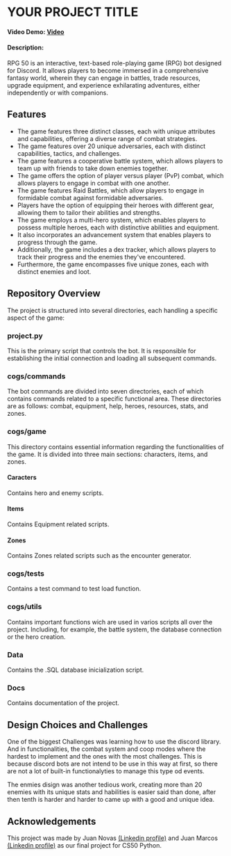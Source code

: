 # YOUR PROJECT TITLE
#### Video Demo:  [Video](https://youtu.be/6s4parF6f0I)
#### Description:
RPG 50 is an interactive, text-based role-playing game (RPG) bot designed for Discord. It allows players to become immersed in a comprehensive fantasy world, wherein they can engage in battles, trade resources, upgrade equipment, and experience exhilarating adventures, either independently or with companions.

## Features

- The game features three distinct classes, each with unique attributes and capabilities, offering a diverse range of combat strategies.
- The game features over 20 unique adversaries, each with distinct capabilities, tactics, and challenges.
- The game features a cooperative battle system, which allows players to team up with friends to take down enemies together.
- The game offers the option of player versus player (PvP) combat, which allows players to engage in combat with one another.
- The game features Raid Battles, which allow players to engage in formidable combat against formidable adversaries.
- Players have the option of equipping their heroes with different gear, allowing them to tailor their abilities and strengths.
- The game employs a multi-hero system, which enables players to possess multiple heroes, each with distinctive abilities and equipment.
- It also incorporates an advancement system that enables players to progress through the game.
- Additionally, the game includes a dex tracker, which allows players to track their progress and the enemies they've encountered.
- Furthermore, the game encompasses five unique zones, each with distinct enemies and loot.


## Repository Overview
The project is structured into several directories, each handling a specific aspect of the game:
### project.py
This is the primary script that controls the bot. It is responsible for establishing the initial connection and loading all subsequent commands.
### cogs/commands
The bot commands are divided into seven directories, each of which contains commands related to a specific functional area. These directories are as follows: combat, equipment, help, heroes, resources, stats, and zones.
### cogs/game
This directory contains essential information regarding the functionalities of the game. It is divided into three main sections: characters, items, and zones.
#### Caracters
Contains hero and enemy scripts.
#### Items
Contains Equipment related scripts.
#### Zones
Contains Zones related scripts such as the encounter generator.
### cogs/tests
Contains a test command to test load function.
### cogs/utils
Contains important functions wich are used in varios scripts all over the project. Including, for example, the battle system, the database connection or the hero creation.
### Data
Contains the .SQL database inicialization script.

### Docs
Contains documentation of the project.

## Design Choices and Challenges 
One of the biggest Challenges was learning how to use the discord library. And in functionalities, the combat system and coop modes where the hardest to implement and the ones with the most challenges. This is because discord bots are not intend to be use in this way at first, so there are not a lot of built-in functionalyties to manage this type od events.

The enmies disign was another tedious work, creating more than 20 enemies with its unique stats and habilities is easier said than done, after then tenth is harder and harder to came up with a good and unique idea.

## Acknowledgements
This project was made by Juan Novas [(Linkedin profile)](https://www.linkedin.com/in/juan-novas/) and Juan Marcos [(Linkedin profile)](https://www.linkedin.com/in/juan-ignacio-marcos-b20789276/) as our final project for CS50 Python.